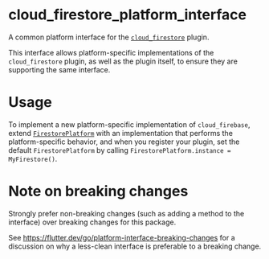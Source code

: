 # cloud_firestore_platform_interface

A common platform interface for the [`cloud_firestore`][1] plugin.

This interface allows platform-specific implementations of the `cloud_firestore`
plugin, as well as the plugin itself, to ensure they are supporting the
same interface.

# Usage

To implement a new platform-specific implementation of `cloud_firebase`, extend
[`FirestorePlatform`][2] with an implementation that performs the
platform-specific behavior, and when you register your plugin, set the default
`FirestorePlatform` by calling
`FirestorePlatform.instance = MyFirestore()`.

# Note on breaking changes

Strongly prefer non-breaking changes (such as adding a method to the interface)
over breaking changes for this package.

See https://flutter.dev/go/platform-interface-breaking-changes for a discussion
on why a less-clean interface is preferable to a breaking change.

[1]: ../cloud_firestore
[2]: lib/cloud_firestore_platform_interface.dart